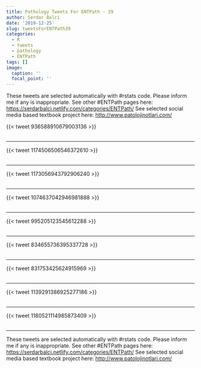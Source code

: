 ```yaml
---
title: Pathology Tweets For ENTPath - 39
author: Serdar Balci
date: '2019-12-25'
slug: tweetsForENTPath39
categories:
  - R
  - tweets
  - pathology
  - ENTPath
tags: []
image:
  caption: ''
  focal_point: ''
---
```



These tweets are selected automatically with #rstats code. Please inform me if any is inappropriate.
See other #ENTPath pages here: https://serdarbalci.netlify.com/categories/ENTPath/ 
See selected social media based textbook project here: http://www.patolojinotlari.com/

{{< tweet 936588910679003136 >}}
<br>
<br>
<hr>
{{< tweet 1174506506546372610 >}}
<br>
<br>
<hr>
{{< tweet 1173056943792906240 >}}
<br>
<br>
<hr>
{{< tweet 1074637042946981888 >}}
<br>
<br>
<hr>
{{< tweet 995205123545612288 >}}
<br>
<br>
<hr>
{{< tweet 834655736395337728 >}}
<br>
<br>
<hr>
{{< tweet 831753425624915969 >}}
<br>
<br>
<hr>
{{< tweet 1139291386925277186 >}}
<br>
<br>
<hr>
{{< tweet 1180521114985873409 >}}
<br>
<br>
<hr>


These tweets are selected automatically with #rstats code. Please inform me if any is inappropriate.
See other #ENTPath pages here: https://serdarbalci.netlify.com/categories/ENTPath/ 
See selected social media based textbook project here: http://www.patolojinotlari.com/
